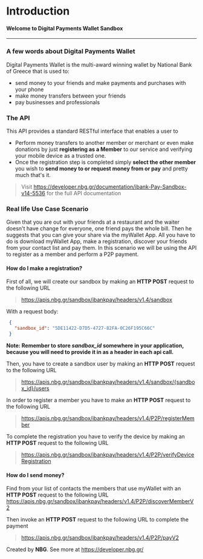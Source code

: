 # **Introduction**
#### Welcome to Digital Payments Wallet Sandbox
------------------------------------------------------------------------------------------

### A few words about Digital Payments Wallet 
Digital Payments Wallet is the multi-award winning wallet by National Bank of Greece that is used to:
- send money to your friends and make payments and purchases with your phone
- make money transfers between your friends
- pay businesses and professionals

### The API
This API provides a standard RESTful interface that enables a user to
- Perform money transfers to another member or merchant or even make donations by just  **registering as a Member**  to our service and verifying your mobile device as a trusted one. 
- Once the registration step is completed simply  **select the other member**  you wish to  **send money to or request money from or pay**  and pretty much that's it.
> Visit https://developer.nbg.gr/documentation/ibank-Pay-Sandbox-v14-5536
>for the full API documentation
> 
### Real life Use Case Scenario
Given that you are out with your friends at a restaurant and the waiter doesn't have change for everyone, one friend pays the whole bill. Then he suggests that you can give your share via the myWallet App. 
All you have to do is download myWallet App, make a registration, discover your friends from your contact list and pay them.
In this scenario we will be using the API to register as a member and perform a P2P payment.

#### How do I make a registration?
First of all, we will create our sandbox by making an **HTTP POST** request to the following URL
>https://apis.nbg.gr/sandbox/ibankpay/headers/v1.4/sandbox

With a request body:
```json
 {
   "sandbox_id": "5DE11422-D7D5-4727-82FA-0C26F195C66C"
 }
``` 

**Note: Remember to store *sandbox_id* somewhere in your application, because you will need to provide it in as a header in each api call.**

Then, you have to create a sandbox user by making an **HTTP POST** request to the following URL
>https://apis.nbg.gr/sandbox/ibankpay/headers/v1.4/sandbox/{sandbox_id}/users

In order to register a member you have to make an **HTTP POST** request to the following URL
>https://apis.nbg.gr/sandbox/ibankpay/headers/v1.4/P2P/registerMember

To complete the registration you have to verify the device by making an **HTTP POST** request to the following URL
>https://apis.nbg.gr/sandbox/ibankpay/headers/v1.4/P2P/verifyDeviceRegistration
  
#### How do I send money?

Find from your list of contacts the members that use myWallet with an **HTTP POST** request to the following URL
https://apis.nbg.gr/sandbox/ibankpay/headers/v1.4/P2P/discoverMemberV2

Then invoke an **HTTP POST** request to the following URL to complete the payment
>https://apis.nbg.gr/sandbox/ibankpay/headers/v1.4/P2P/payV2

Created by **NBG**. 
See more at https://developer.nbg.gr/

